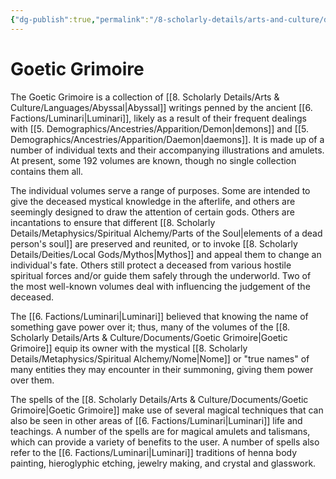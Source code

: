 ```yaml
---
{"dg-publish":true,"permalink":"/8-scholarly-details/arts-and-culture/documents/goetic-grimoire/","noteIcon":""}
---
```


# Goetic Grimoire

The Goetic Grimoire is a collection of [[8. Scholarly Details/Arts & Culture/Languages/Abyssal\|Abyssal]] writings penned by the ancient [[6. Factions/Luminari\|Luminari]], likely as a result of their frequent dealings with [[5. Demographics/Ancestries/Apparition/Demon\|demons]] and [[5. Demographics/Ancestries/Apparition/Daemon\|daemons]]. It is made up of a number of individual texts and their accompanying illustrations and amulets. At present, some 192 volumes are known, though no single collection contains them all. 

The individual volumes serve a range of purposes. Some are intended to give the deceased mystical knowledge in the afterlife, and others are seemingly designed to draw the attention of certain gods. Others are incantations to ensure that different [[8. Scholarly Details/Metaphysics/Spiritual Alchemy/Parts of the Soul\|elements of a dead person's soul]] are preserved and reunited, or to invoke [[8. Scholarly Details/Deities/Local Gods/Mythos\|Mythos]] and appeal them to change an individual's fate. Others still protect a deceased from various hostile spiritual forces and/or guide them safely through the underworld. Two of the most well-known volumes deal with influencing the judgement of the deceased. 

The [[6. Factions/Luminari\|Luminari]] believed that knowing the name of something gave power over it; thus, many of the volumes of the [[8. Scholarly Details/Arts & Culture/Documents/Goetic Grimoire\|Goetic Grimoire]] equip its owner with the mystical [[8. Scholarly Details/Metaphysics/Spiritual Alchemy/Nome\|Nome]] or "true names" of many entities they may encounter in their summoning, giving them power over them. 

The spells of the [[8. Scholarly Details/Arts & Culture/Documents/Goetic Grimoire\|Goetic Grimoire]] make use of several magical techniques that can also be seen in other areas of [[6. Factions/Luminari\|Luminari]] life and teachings. A number of the spells are for magical amulets and talismans, which can provide a variety of benefits to the user. A number of spells also refer to the [[6. Factions/Luminari\|Luminari]] traditions of henna body painting, hieroglyphic etching, jewelry making, and crystal and glasswork.  
